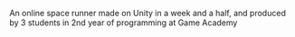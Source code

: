 An online space runner made on Unity in a week and a half,  and produced by 3 students in 2nd year of programming at Game Academy
